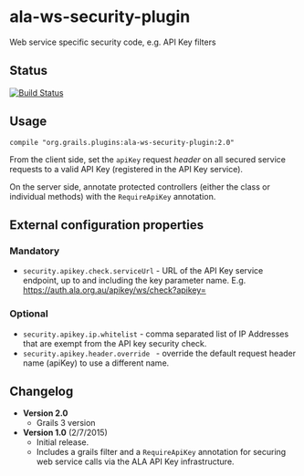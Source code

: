 # ala-ws-security-plugin
Web service specific security code, e.g. API Key filters

## Status
[![Build Status](https://travis-ci.org/AtlasOfLivingAustralia/ala-ws-security-plugin.svg?branch=master)](https://travis-ci.org/AtlasOfLivingAustralia/ala-ws-security-plugin)

## Usage
```
compile "org.grails.plugins:ala-ws-security-plugin:2.0"
```

From the client side, set the ```apiKey``` request _header_  on all secured service requests to a valid API Key (registered in the API Key service).

On the server side, annotate protected controllers (either the class or individual methods) with the ```RequireApiKey``` annotation.

## External configuration properties

### Mandatory
- ```security.apikey.check.serviceUrl``` - URL of the API Key service endpoint, up to and including the key parameter name. E.g. https://auth.ala.org.au/apikey/ws/check?apikey=

### Optional
- ```security.apikey.ip.whitelist``` - comma separated list of IP Addresses that are exempt from the API key security check.
- ```security.apikey.header.override ``` - override the default request header name (apiKey) to use a different name.

## Changelog
- **Version 2.0**
  - Grails 3 version
- **Version 1.0** (2/7/2015)
  - Initial release.
  - Includes a grails filter and a ```RequireApiKey``` annotation for securing web service calls via the ALA API Key infrastructure.
